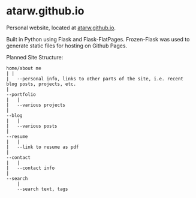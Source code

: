 # atarw.github.io
Personal website, located at [atarw.github.io](https://atarw.github.io).

Built in Python using Flask and Flask-FlatPages. Frozen-Flask was used to generate static files for hosting on Github Pages.

Planned Site Structure:

```
home/about me
| |
|	--personal info, links to other parts of the site, i.e. recent blog posts, projects, etc.
|
--portfolio
|	|
|	--various projects
|
--blog
|	|
|	--various posts
|
--resume
|	|
|	--link to resume as pdf
|
--contact
|	|
|	--contact info
|
--search
	|
	--search text, tags
```
